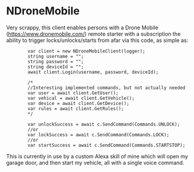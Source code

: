 # NDroneMobile

Very scrappy, this client enables persons with a Drone Mobile (https://www.dronemobile.com/) remote starter with a subscription the ability to trigger locks/unlocks/starts from afar via this code, as simple as:

            var client = new NDroneMobileClient(logger);
            string username = "";
            string password = "";
            string deviceId = "";
            await client.Login(username, password, deviceId);
            
            /*
            //Interesting implemented commands, but not actually needed
            var user = await client.GetUser();
            var vehical = await client.GetVehicle();
            var device = await client.GetDevice();
            var rules = await client.GetRules();
            */

            var unlockSuccess = await c.SendCommand(Commands.UNLOCK);
            //or
            var lockSuccess = await c.SendCommand(Commands.LOCK);
            //or
            var startSuccess = await c.SendCommand(Commands.STARTSTOP);

This is currently in use by a custom Alexa skill of mine which will open my garage door, and then start my vehicle, all with a single voice command.